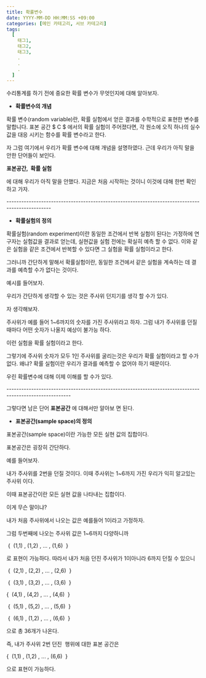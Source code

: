 ```yaml
---
title: 확률변수
date: YYYY-MM-DD HH:MM:SS +09:00
categories: [메인 카테고리, 서브 카테고리]
tags:
  [
    태그1,
    태그2,
    태그3,
    .
    .
    .
  ]
---
```


수리통계를 하기 전에 중요한 확률 변수가 무엇인지에 대해 알아보자.

-   **확률변수의 개념**

확률 변수(random variable)란, 확률 실험에서 얻은 결과를 수학적으로 표현한 변수를 말합니다. 표본 공간 <script type="text/x-mathjax-config">MathJax.Hub.Config({ tex2jax: {inlineMath: [['$','$'], ['\\(','\\)']]} }); </script> <script src="https://cdnjs.cloudflare.com/ajax/libs/mathjax/2.7.5/latest.js?config=TeX-MML-AM_CHTML"></script>$ C $ 에서의 확률 실험이 주어졌다면, 각 원소에 오직 하나의 실수 값을 대응 시키는 함수를 확률 변수라고 한다.

<script type="text/x-mathjax-config">MathJax.Hub.Config({ tex2jax: {inlineMath: [['$','$'], ['\\(','\\)']]} });</script>

자 그럼 여기에서 우리가 확률 변수에 대해 개념을 설명하였다. 근데 우리가 아직 말을 안한 단어들이 보인다.

**표본공간,  확률 실험**

에 대해 우리가 아직 말을 안했다. 지금은 처음 시작하는 것이니 이것에 대해 한번 확인하고 가자.

\------------------------------------------------------------------------------------------------

-   **확률실험의 정의**

확률실험(random experiment)이란 동일한 조건에서 반복 실험이 된다는 가정하에 연구자는 실험값을 결과로 얻는데, 실현값을 실험 전에는 확실히 예측 할 수 없다. 이와 같은 실험을 같은 조건에서 반복할 수 있다면 그 실험을 확률 실험이라고 한다.

그러니까 간단하게 말해서 확률실험이란, 동일한 조건에서 같은 실험을 계속하는 데 결과를 예측할 수가 없다는 것이다.   
  
예시를 들어보자. 

우리가 간단하게 생각할 수 있는 것은 주사위 던지기를 생각 할 수가 있다. 

자 생각해보자. 

주사위가 예를 들어 1~6까지의 숫자를 가진 주사위라고 하자. 그럼 내가 주사위를 던질 때마다 어떤 숫자가 나올지 예상이 불가능 하다.   
  
이런 실험을 확률 실험이라고 한다.

그렇기에 주사위 숫자가 모두 1인 주사위를 굴리는것은 우리가 확률 실험이라고 할 수가 없다. 왜냐? 확률 실험이란 우리가 결과를 예측할 수 없어야 하기 때문이다.

우린 확률변수에 대해 이제 이해를 할 수가 있다.

\--------------------------------------------------------------------------------------------------------

그렇다면 남은 단어 **표본공간** 에 대해서만 알아보 면 된다.

-   **표본공간(sample space)의 정의**

표본공간(sample space)이란 가능한 모든 실현 값의 집합이다.

표본공간은 굉장히 간단하다.

예를 들어보자. 

내가 주사위를 2번을 던질 것이다. 이때 주사위는 1~6까지 가진 우리가 익히 알고있는 주사위 이다.

이때 표본공간이란 모든 실현 값을 나타내는 집합이다.

이게 무슨 말이냐?

내가 처음 주사위에서 나오는 값은 예를들어 1이라고 가정하자.

그럼 두번째에 나오는 주사위 값은 1~6까지 다양하니까

 {  (1,1) , (1,2) , ... , (1,6)  } 

로 표현이 가능하다. 따라서 내가 처음 던진 주사위가 1이아니라 6까지 던질 수 있으니

 {  (2,1) , (2,2) , ... , (2,6)  } 

 {  (3,1) , (3,2) , ... , (3,6)  } 

{  (4,1) , (4,2) , ... , (4,6)  } 

 {  (5,1) , (5,2) , ... , (5,6)  } 

 {  (6,1) , (1,2) , ... , (6,6)  } 

으로 총 36개가 나온다. 

즉, 내가 주사위 2번 던진  행위에 대한 표본 공간은  
  

{  (1,1) , (1,2) , ... , (6,6)  }   
  
으로 표현이 가능하다.
